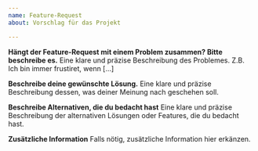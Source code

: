 ```yaml
---
name: Feature-Request
about: Vorschlag für das Projekt

---
```


**Hängt der Feature-Request mit einem Problem zusammen? Bitte beschreibe es.**
Eine klare und präzise Beschreibung des Problemes. Z.B. Ich bin immer frustiret, wenn [...]

**Beschreibe deine gewünschte Lösung.**
Eine klare und präzise Beschreibung dessen, was deiner Meinung nach geschehen soll.

**Beschreibe Alternativen, die du bedacht hast**
Eine klare und präzise Beschreibung der alternativen Lösungen oder Features, die du bedacht hast.

**Zusätzliche Information**
Falls nötig, zusätzliche Information hier erkänzen.
